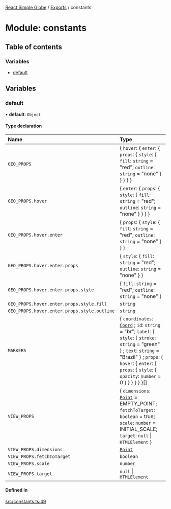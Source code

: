 [React Simple Globe](../README.md) / [Exports](../modules.md) / constants

# Module: constants

## Table of contents

### Variables

- [default](constants.md#default)

## Variables

### default

• **default**: `Object`

#### Type declaration

| Name | Type |
| :------ | :------ |
| `GEO_PROPS` | { `hover`: { `enter`: { `props`: { `style`: { `fill`: `string` = "red"; `outline`: `string` = "none" }  }  }  }  } |
| `GEO_PROPS.hover` | { `enter`: { `props`: { `style`: { `fill`: `string` = "red"; `outline`: `string` = "none" }  }  }  } |
| `GEO_PROPS.hover.enter` | { `props`: { `style`: { `fill`: `string` = "red"; `outline`: `string` = "none" }  }  } |
| `GEO_PROPS.hover.enter.props` | { `style`: { `fill`: `string` = "red"; `outline`: `string` = "none" }  } |
| `GEO_PROPS.hover.enter.props.style` | { `fill`: `string` = "red"; `outline`: `string` = "none" } |
| `GEO_PROPS.hover.enter.props.style.fill` | `string` |
| `GEO_PROPS.hover.enter.props.style.outline` | `string` |
| `MARKERS` | { `coordinates`: [`Coord`](../classes/Globe_Classes.Coord.md) ; `id`: `string` = "br"; `label`: { `style`: { `stroke`: `string` = "green" } ; `text`: `string` = "Brazil" } ; `props`: { `hover`: { `enter`: { `props`: { `style`: { `opacity`: `number` = 0 }  }  }  }  }  }[] |
| `VIEW_PROPS` | { `dimensions`: [`Point`](../classes/Globe_Classes.Point.md) = EMPTY\_POINT; `fetchToTarget`: `boolean` = true; `scale`: `number` = INITIAL\_SCALE; `target`: ``null`` \| `HTMLElement`  } |
| `VIEW_PROPS.dimensions` | [`Point`](../classes/Globe_Classes.Point.md) |
| `VIEW_PROPS.fetchToTarget` | `boolean` |
| `VIEW_PROPS.scale` | `number` |
| `VIEW_PROPS.target` | ``null`` \| `HTMLElement` |

#### Defined in

[src/constants.ts:49](https://github.com/Gaushao/d3-react-globe/blob/d269768/src/constants.ts#L49)
